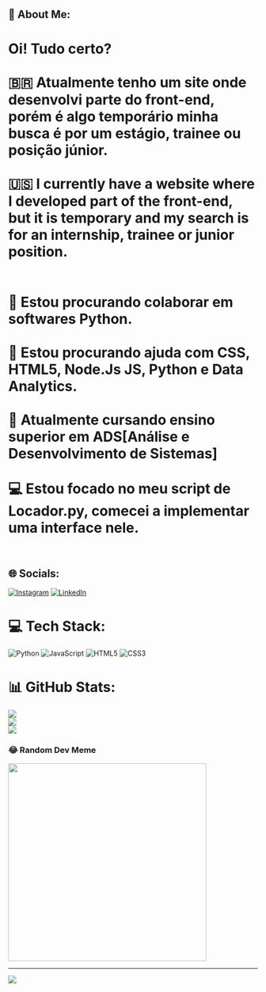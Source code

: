 ## 💫 About Me:

 # Oi! Tudo certo?<br><br>🇧🇷 Atualmente tenho um site onde desenvolvi parte do front-end, porém é algo temporário minha busca é por um estágio, trainee ou posição júnior.<br><br>🇺🇸 I currently have a website where I developed part of the front-end, but it is temporary and my search is for an internship, trainee or junior position.<br><br><br>👯 Estou procurando colaborar em softwares Python. <br><br>🤝 Estou procurando ajuda com CSS, HTML5, Node.Js JS, Python e Data Analytics.<br><br>🌱 Atualmente cursando ensino superior em ADS[Análise e Desenvolvimento de Sistemas]<br> <br>💻 Estou focado no meu script de Locador.py, comecei a implementar uma interface nele.<br><br>


## 🌐 Socials:
[![Instagram](https://img.shields.io/badge/Instagram-%23E4405F.svg?logo=Instagram&logoColor=white)](https://instagram.com/luksdickmann) [![LinkedIn](https://img.shields.io/badge/LinkedIn-%230077B5.svg?logo=linkedin&logoColor=white)](https://linkedin.com/in/lucas-dickmann) 

# 💻 Tech Stack:
![Python](https://img.shields.io/badge/python-3670A0?style=flat&logo=python&logoColor=ffdd54) ![JavaScript](https://img.shields.io/badge/javascript-%23323330.svg?style=flat&logo=javascript&logoColor=%23F7DF1E) ![HTML5](https://img.shields.io/badge/html5-%23E34F26.svg?style=flat&logo=html5&logoColor=white) ![CSS3](https://img.shields.io/badge/css3-%231572B6.svg?style=flat&logo=css3&logoColor=white)
# 📊 GitHub Stats:
![](https://github-readme-stats.vercel.app/api?username=ldickmann&theme=darcula&hide_border=false&include_all_commits=true&count_private=true)<br/>
![](https://github-readme-streak-stats.herokuapp.com/?user=ldickmann&theme=darcula&hide_border=false)<br/>
![](https://github-readme-stats.vercel.app/api/top-langs/?username=ldickmann&theme=darcula&hide_border=false&include_all_commits=true&count_private=true&layout=compact)

### 😂 Random Dev Meme
<img src='https://randommeme-five.vercel.app/' style="height: 400px;"/>

---
[![](https://visitcount.itsvg.in/api?id=ldickmann&icon=3&color=12)](https://visitcount.itsvg.in)

<!-- Proudly created with GPRM ( https://gprm.itsvg.in ) -->
